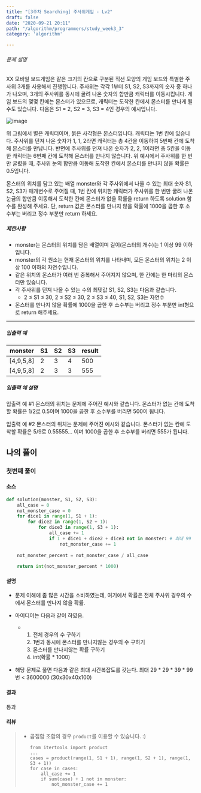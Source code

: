 ```yaml
---
title: "[3주차 Searching] 주사위게임 - Lv2"
draft: false
date: "2020-09-21 20:11"
path: "/algorithm/programmers/study_week3_3"
category: 'algorithm'

---
```


###### 문제 설명

XX 모바일 보드게임은 같은 크기의 칸으로 구분된 직선 모양의 게임 보드와 특별한 주사위 3개를 사용해서 진행합니다. 주사위는 각각 1부터 S1, S2, S3까지의 숫자 중 하나가 나오며, 3개의 주사위를 동시에 굴려 나온 숫자의 합만큼 캐릭터를 이동시킵니다. 게임 보드의 몇몇 칸에는 몬스터가 있으므로, 캐릭터는 도착한 칸에서 몬스터를 만나게 될 수도 있습니다.
다음은 S1 = 2, S2 = 3, S3 = 4인 경우의 예시입니다.

![image](https://res.cloudinary.com/dpxurmkij/image/upload/c_scale,w_390/v1491278718/%EB%A3%B0%EB%A0%9B%EA%B2%8C%EC%9E%845_hamo2f.png)

위 그림에서 별은 캐릭터이며, 붉은 사각형은 몬스터입니다. 캐릭터는 1번 칸에 있습니다. 주사위를 던져 나온 숫자가 1, 1, 2라면 캐릭터는 총 4칸을 이동하여 5번째 칸에 도착해 몬스터를 만납니다. 반면에 주사위를 던져 나온 숫자가 2, 2, 1이라면 총 5칸을 이동한 캐릭터는 6번째 칸에 도착해 몬스터를 만나지 않습니다. 위 예시에서 주사위를 한 번만 굴렸을 때, 주사위 눈의 합만큼 이동해 도착한 칸에서 몬스터를 만나지 않을 확률은 0.5입니다.

몬스터의 위치를 담고 있는 배열 monster와 각 주사위에서 나올 수 있는 최대 숫자 S1, S2, S3가 매개변수로 주어질 때, 1번 칸에 위치한 캐릭터가 주사위를 한 번만 굴려 나온 눈금의 합만큼 이동해서 도착한 칸에 몬스터가 없을 확률을 return 하도록 solution 함수를 완성해 주세요. 단, return 값은 몬스터를 만나지 않을 확률에 1000을 곱한 후 소수부는 버리고 정수 부분만 return 하세요.

##### 제한사항

- monster는 몬스터의 위치를 담은 배열이며 길이(몬스터의 개수)는 1 이상 99 이하입니다.
- monster의 각 원소는 현재 몬스터의 위치를 나타내며, 모든 몬스터의 위치는 2 이상 100 이하의 자연수입니다.
- 같은 위치의 몬스터가 여러 번 중복해서 주어지지 않으며, 한 칸에는 한 마리의 몬스터만 있습니다.
- 각 주사위를 던져 나올 수 있는 수의 최댓값 S1, S2, S3는 다음과 같습니다.
  - 2 ≤ S1 ≤ 30, 2 ≤ S2 ≤ 30, 2 ≤ S3 ≤ 40, S1, S2, S3는 자연수
- 몬스터를 만나지 않을 확률에 1000을 곱한 후 소수부는 버리고 정수 부분만 int형으로 return 해주세요.

------

##### 입출력 예

| monster   | S1   | S2   | S3   | result |
| --------- | ---- | ---- | ---- | ------ |
| [4,9,5,8] | 2    | 3    | 4    | 500    |
| [4,9,5,8] | 2    | 3    | 3    | 555    |

##### 입출력 예 설명

입출력 예 #1
몬스터의 위치는 문제에 주어진 예시와 같습니다.
몬스터가 없는 칸에 도착할 확률은 1/2로 0.5이며 1000을 곱한 후 소수부를 버리면 500이 됩니다.

입출력 예 #2
몬스터의 위치는 문제에 주어진 예시와 같습니다.
몬스터가 없는 칸에 도착할 확률은 5/9로 0.55555... 이며 1000을 곱한 후 소수부를 버리면 555가 됩니다.



## 나의 풀이

### 첫번째 풀이

#### 소스

```python
def solution(monster, S1, S2, S3):
    all_case = 0
    not_monster_case = 0
    for dice1 in range(1, S1 + 1):
        for dice2 in range(1, S2 + 1):
            for dice3 in range(1, S3 + 1):
                all_case += 1
                if 1 + dice1 + dice2 + dice3 not in monster: # 최대 99
                    not_monster_case += 1
    
    not_monster_percent = not_monster_case / all_case
    
    return int(not_monster_percent * 1000)
```

#### 설명

- 문제 이해에 좀 많은 시간을 소비하였는데, 여기에서 확률은 전체 주사위 경우의 수에서 몬스터를 만나지 않을 확률.

- 아이디어는 다음과 같이 하였음.
  - 1. 전체 경우의 수 구하기
    2. 1번과 동시에 몬스터를 만나지않는 경우의 수 구하기
    3. 몬스터를 만나지않는 확률 구하기
    4. int(확률 * 1000)
- 해당 문제로 풀면 다음과 같은 최대 시간복잡도를 갖는다.
  최대 29 * 29 * 39 * 99 번 < 3600000 (30x30x40x100)

#### 결과

통과

#### 리뷰

> - 곱집합 조합의 경우 `product`를 이용할 수 있습니다. :)
>
>   ```
>   from itertools import product
>   ...
>   cases = product(range(1, S1 + 1), range(1, S2 + 1), range(1, S3 + 1))
>   for case in cases:
>       all_case += 1
>       if sum(case) + 1 not in monster:
>           not_monster_case += 1
>   ```